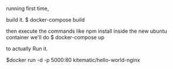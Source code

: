 running first time, 

build it. $ docker-compose build


then execute the commands like npm install inside the new ubuntu container we'll do
$ docker-compose up



to actually Run it. 

$docker run -d -p 5000:80 kitematic/hello-world-nginx


